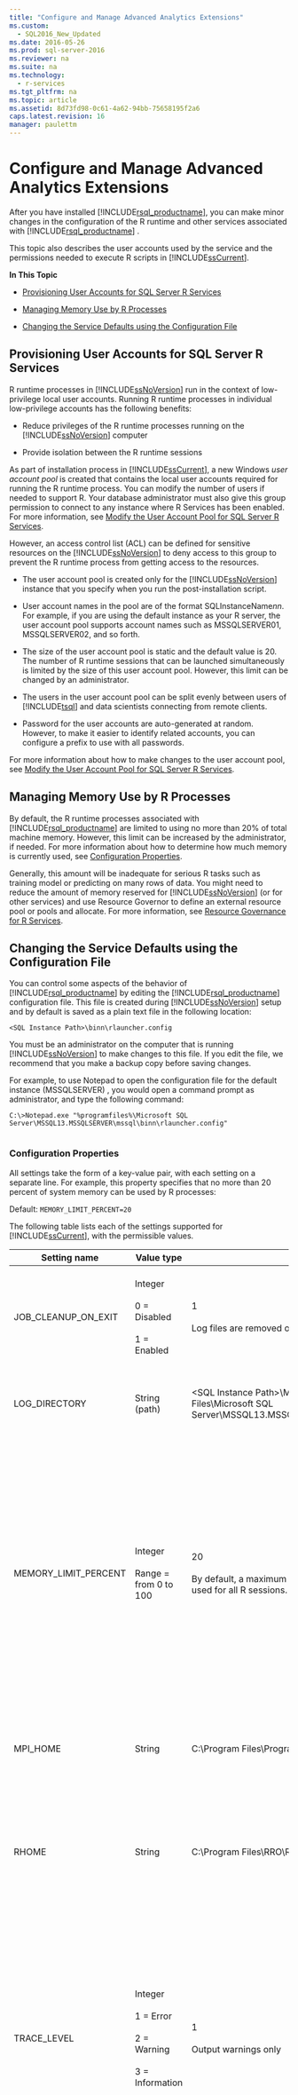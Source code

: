 ```yaml
---
title: "Configure and Manage Advanced Analytics Extensions"
ms.custom: 
  - SQL2016_New_Updated
ms.date: 2016-05-26
ms.prod: sql-server-2016
ms.reviewer: na
ms.suite: na
ms.technology: 
  - r-services
ms.tgt_pltfrm: na
ms.topic: article
ms.assetid: 8d73fd98-0c61-4a62-94bb-75658195f2a6
caps.latest.revision: 16
manager: paulettm
---
```

# Configure and Manage Advanced Analytics Extensions
After you have installed [!INCLUDE[rsql_productname](../../Topics/TopicNameContainA/includes/rsql_productname_md.md)], you can make minor changes in the configuration of the R runtime and other services associated with [!INCLUDE[rsql_productname](../../Topics/TopicNameContainA/includes/rsql_productname_md.md)] .  
  
 This topic  also describes the user accounts used by the service and the permissions needed to execute R scripts in [!INCLUDE[ssCurrent](../../Topics/TopicNameContainA/includes/ssCurrent_md.md)].  
  
 **In This Topic**  
  
-   [Provisioning User Accounts for SQL Server R Services](#bkmk_Provisioning)  
  
-   [Managing Memory Use by R Processes](#bkmk_ManagingMemory)  
  
-   [Changing the Service Defaults using the Configuration File](#bkmk_ChangingConfig)  
  
##  <a name="bkmk_Provisioning"></a> Provisioning User Accounts for SQL Server R Services  
 R runtime processes in [!INCLUDE[ssNoVersion](../../Topics/TopicNameContainA/includes/ssNoVersion_md.md)] run in the context of low-privilege local user accounts. Running R runtime processes in individual low-privilege accounts has the following benefits:  
  
-   Reduce privileges of the R runtime processes running on the [!INCLUDE[ssNoVersion](../../Topics/TopicNameContainA/includes/ssNoVersion_md.md)] computer  
  
-   Provide isolation between the R runtime sessions  
  
 As part of installation process in [!INCLUDE[ssCurrent](../../Topics/TopicNameContainA/includes/ssCurrent_md.md)], a new Windows *user account pool* is created that contains the local user accounts required for running the R runtime process. You can modify the number of users if needed to support R. Your database administrator must also give this group permission to connect to any instance where R Services has been enabled. For more information, see [Modify the User Account Pool for SQL Server R Services](../../Topics/TopicNameNotContainA/Modify-the-User-Account-Pool-for-SQL-Server-R-Services.md).  
  
 However, an access control list (ACL) can be defined for sensitive resources on the [!INCLUDE[ssNoVersion](../../Topics/TopicNameContainA/includes/ssNoVersion_md.md)] to deny access to this group to prevent the R runtime process from getting access to the resources.  
  
-   The user account pool is created only for the  [!INCLUDE[ssNoVersion](../../Topics/TopicNameContainA/includes/ssNoVersion_md.md)] instance that you specify when you run the post-installation script.  
  
-   User account names in the pool are of the format SQLInstanceName*nn*. For example, if you are using the default instance as your R server, the user account pool supports account names such as MSSQLSERVER01, MSSQLSERVER02, and so forth.  
  
-   The size of the user account pool is static and the default value is 20. The number of R runtime sessions that can be launched simultaneously is limited by the size of this user account pool. However, this limit can be changed by an administrator.  
  
-   The users in the user account pool can be split evenly between users of [!INCLUDE[tsql](../../Topics/TopicNameContainA/includes/tsql_md.md)] and data scientists connecting from remote clients.  
  
-   Password for the user accounts are auto-generated at random. However, to make it easier to identify related accounts, you can configure a prefix to use with all passwords.  
  
 For more information about how to make changes to the user account pool, see [Modify the User Account Pool for SQL Server R Services](../../Topics/TopicNameNotContainA/Modify-the-User-Account-Pool-for-SQL-Server-R-Services.md).  
  
##  <a name="bkmk_ManagingMemory"></a> Managing Memory Use by R Processes  
 By default, the R runtime processes associated with [!INCLUDE[rsql_productname](../../Topics/TopicNameContainA/includes/rsql_productname_md.md)] are limited to using no more than 20% of total machine memory. However, this limit can be increased by the administrator, if needed. For more information about how to determine how much memory is currently used, see [Configuration Properties](#bkmk_properties).  
  
 Generally, this amount will be inadequate for serious R tasks such as training model or predicting on many rows of data. You might need to reduce the amount of memory reserved for [!INCLUDE[ssNoVersion](../../Topics/TopicNameContainA/includes/ssNoVersion_md.md)] (or for other services) and use Resource Governor to define an external resource pool or pools and allocate. For more information, see [Resource Governance for R Services](../../Topics/TopicNameNotContainA/Resource-Governance-for-R-Services.md).  
  
##  <a name="bkmk_ChangingConfig"></a> Changing the Service Defaults using the Configuration File  
 You can control some aspects of the behavior of [!INCLUDE[rsql_productname](../../Topics/TopicNameContainA/includes/rsql_productname_md.md)] by editing the [!INCLUDE[rsql_productname](../../Topics/TopicNameContainA/includes/rsql_productname_md.md)] configuration file. This file is created during [!INCLUDE[ssNoVersion](../../Topics/TopicNameContainA/includes/ssNoVersion_md.md)] setup and by default is saved as a plain text file in the following location:  
  
```  
<SQL Instance Path>\binn\rlauncher.config  
```  
  
 You must be an administrator on the computer that is running [!INCLUDE[ssNoVersion](../../Topics/TopicNameContainA/includes/ssNoVersion_md.md)] to make changes to this file. If you edit the file, we recommend that you make a backup copy before saving changes.  
  
 For example, to use Notepad to open the configuration file for the default instance (MSSQLSERVER) , you would open a command prompt as administrator, and type the following command:  
  
```  
C:\>Notepad.exe "%programfiles%\Microsoft SQL Server\MSSQL13.MSSQLSERVER\mssql\binn\rlauncher.config"  
  
```  
  
###  <a name="bkmk_properties"></a> Configuration Properties  
 All settings take the form of a key-value pair, with each setting on a separate line. For example, this property specifies that no more than 20 percent of system memory can be used by R processes:  
  
 Default: `MEMORY_LIMIT_PERCENT=20`  
  
 The following table lists each of the settings supported for [!INCLUDE[ssCurrent](../../Topics/TopicNameContainA/includes/ssCurrent_md.md)], with the permissible values.  
  
|Setting name|Value type|Default|Description|  
|------------------|----------------|-------------|-----------------|  
|JOB_CLEANUP_ON_EXIT|Integer<br /><br /> 0 = Disabled<br /><br /> 1 = Enabled|1<br /><br /> Log files are removed on exit|Specifies whether the temporary working folder created for each R session should be cleaned up after the R session is completed. This setting is useful for debugging.<br /><br /> Note: This is an internal setting only – do not change this value.|  
|LOG_DIRECTORY|String (path)|<SQL Instance Path\>\MSSQL\Log E.g. C:\Program Files\Microsoft SQL Server\MSSQL13.MSSQLSERVER\MSSQL\Log|Indicates where the log files rlauncher.log and xp_callrre.log are stored.<br /><br /> Note: This is an internal setting only – do not change this value.|  
|MEMORY_LIMIT_PERCENT|Integer<br /><br /> Range = from 0 to 100|20<br /><br /> By default, a maximum of  20% of physical memory can be used for all R sessions.|Represents the maximum percentage of physical memory that can be used by all of the R sessions on the [!INCLUDE[ssNoVersion](../../Topics/TopicNameContainA/includes/ssNoVersion_md.md)] computer, combined.<br /><br /> Assuming 8GB of physical memory on the [!INCLUDE[ssNoVersion](../../Topics/TopicNameContainA/includes/ssNoVersion_md.md)] computer, the default value of 20 for this setting will limit all R sessions to use at max (8GB * 0.20) = 1.6GB.<br /><br /> If R sessions need more memory, you can increase this setting. However, note that if you change this value to use the maximum of 100, the R sessions can occupy the full physical memory available on the [!INCLUDE[ssNoVersion](../../Topics/TopicNameContainA/includes/ssNoVersion_md.md)] computer.|  
|MPI_HOME|String|C:\Program Files\Program Files\Microsoft MPI|Indicates the root directory where Microsoft MPI binaries are installed. This setting is used for locating MPI binaries.<br /><br /> Note: This is an internal setting only – do not change this value.|  
|RHOME|String|C:\Program Files\RRO\RRO-3.2.2-for-RRE-7.5.0\R-3.2.2|Indicates the root directory where Microsoft R Open is installed.<br /><br /> This setting is used for locating Rterm.exe  (command-line utility for running R batch jobs)  .as well as the RevoScaleR package.<br /><br /> Note: This is an internal setting only – do not change this value.|  
|TRACE_LEVEL|Integer<br /><br /> 1 = Error<br /><br /> 2 = Warning<br /><br /> 3 = Information|1<br /><br /> Output warnings only|Configures the trace verbosity level of the R launcher (MSSQLLAUNCHPAD) for debugging purposes. This setting affects the verbosity of the traces stored in the following trace files, both of which are located in the path specified by the LOG_DIRECTORY setting:<br /><br /> **rlauncher.log**: The trace file generated for R sessions launched by T-SQL queries.<br /><br /> **xp_callree.log**: The trace file generated for an R session that was invoked as a result of a RevoScaleR package function triggered from a client machine. For more information about this scenario, see [Data Exploration and Predictive Modeling with R](../../Topics/TopicNameNotContainA/Data-Exploration-and-Predictive-Modeling-with-R.md).|  
|USER_POOL_SIZE|Integer|10|Controls the maximum number of user pool accounts that can launch R sessions. This number also determines how many R sessions you can execute in parallel.<br /><br /> This is a read-only setting and should not be changed manually. If you need to change the number of user accounts for R sessions, run RegisterRExt.exe and change the value.|  
|WORKING_DIRECTORY|String (path)  (NOTE: Short path for working directory)|<SQL Instance Path\>\MSSQL\Extens~1 <br />E.g. C:\PROGRA~1\MI3EDC~1\MSSQL1~2.MSS\MSSQL\EXTENS~1|Specifies the root directory of all the temporary working directories for all R sessions for a particular [!INCLUDE[ssNoVersion](../../Topics/TopicNameContainA/includes/ssNoVersion_md.md)]instance.<br /><br /> Note: This is an internal setting only – do not change this value.|  
  
## See Also  
 [Getting Started with SQL Server R Services](../../Topics/TopicNameNotContainA/Getting-Started-with-SQL-Server-R-Services.md)